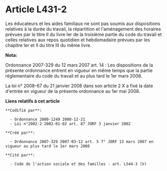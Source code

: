 # Article L431-2

Les éducateurs et les aides familiaux ne sont pas soumis aux dispositions relatives à la durée du travail, la répartition et
l'aménagement des horaires prévues par le titre II du livre Ier de la troisième partie du code du travail et celles relatives
aux repos quotidien et hebdomadaire prévues par les chapitre Ier et II du titre III du même livre.

**Nota:**

Ordonnance 2007-329 du 12 mars 2007 art. 14 : Les dispositions de la présente ordonnance entrent en vigueur en même temps que
la partie réglementaire du code du travail et au plus tard le 1er mars 2008. 

La loi n° 2008-67 du 21 janvier 2008 dans son article 2 X a fixé la date d'entrée en vigueur de la présente ordonnance au 1er
mai 2008.

**Liens relatifs à cet article**

	**Codifié par**:

	  - Ordonnance 2000-1249 2000-12-21
	  - Loi n°2002-2 2002-01-02 art. 87 JORF 3 janvier 2002

	**Créé par**:

	  - Ordonnance 2007-329 2007-03-12 art. 5 7° JORF 13 mars 2007 en vigueur au plus tard le 1er mars 2008

	**Cité par**:

	  - Code de l'action sociale et des familles - art. L544-3 (V)
